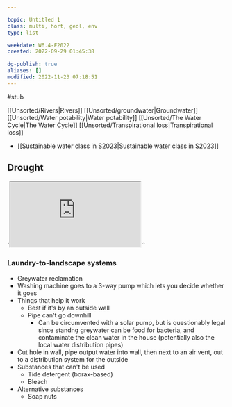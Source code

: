 ---
topic: Untitled 1
class: multi, hort, geol, env
type: list

weekdate: W6.4-F2022
created: 2022-09-29 01:45:38

dg-publish: true
aliases: []
modified: 2022-11-23 07:18:51
---

#stub 

[[Unsorted/Rivers\|Rivers]]
[[Unsorted/groundwater\|Groundwater]]
[[Unsorted/Water potability\|Water potability]]
[[Unsorted/The Water Cycle\|The Water Cycle]]
[[Unsorted/Transpirational loss\|Transpirational loss]]

-  [[Sustainable water class in S2023\|Sustainable water class in S2023]]


## Drought

`<iframe src="https://www.google.com"></iframe>``


### Laundry-to-landscape systems
- Greywater reclamation
- Washing machine goes to a 3-way pump which lets you decide whether it goes 
- Things that help it work
	- Best if it's by an outside wall
	- Pipe can't go downhill
		- Can be circumvented with a solar pump, but is questionably legal since standng greywater can be food for bacteria, and contaminate the clean water in the house (potentially also the local water distribution pipes)
- Cut hole in wall, pipe output water into wall, then next to an air vent, out to a distribution system for the outside
- Substances that can't be used
	- Tide detergent (borax-based)
	- Bleach
- Alternative substances
	- Soap nuts